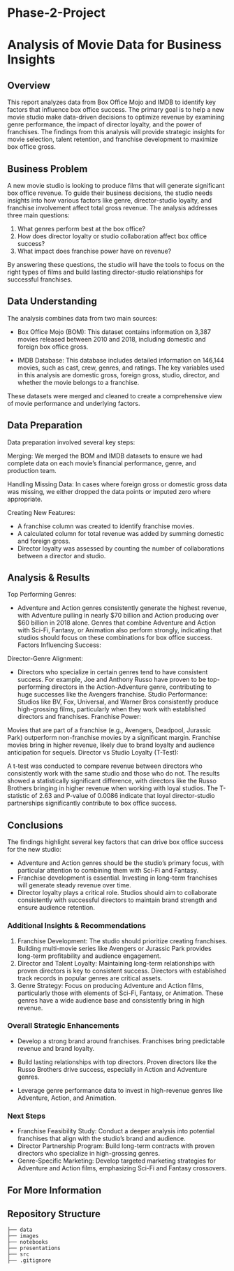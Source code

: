 
# Phase-2-Project
# Analysis of Movie Data for Business Insights

## Overview
This report analyzes data from Box Office Mojo and IMDB to identify key factors that influence box office success. The primary goal is to help a new movie studio make data-driven decisions to optimize revenue by examining genre performance, the impact of director loyalty, and the power of franchises. The findings from this analysis will provide strategic insights for movie selection, talent retention, and franchise development to maximize box office gross.

## Business Problem 
A new movie studio is looking to produce films that will generate significant box office revenue. To guide their business decisions, the studio needs insights into how various factors like genre, director-studio loyalty, and franchise involvement affect total gross revenue. The analysis addresses three main questions:

  1. What genres perform best at the box office?
  2. How does director loyalty or studio collaboration affect box office success?
  3. What impact does franchise power have on revenue?

By answering these questions, the studio will have the tools to focus on the right types of films and build lasting director-studio relationships for successful franchises.

## Data Understanding 
The analysis combines data from two main sources:

- Box Office Mojo (BOM): This dataset contains information on 3,387 movies released between 2010 and 2018, including domestic and foreign box office gross.

- IMDB Database: This database includes detailed information on 146,144 movies, such as cast, crew, genres, and ratings. The key variables used in this analysis are domestic gross, foreign gross, studio, director, and whether the movie belongs to a franchise.

These datasets were merged and cleaned to create a comprehensive view of movie performance and underlying factors.

## Data Preparation
Data preparation involved several key steps:

Merging: We merged the BOM and IMDB datasets to ensure we had complete data on each movie’s financial performance, genre, and production team.

Handling Missing Data: In cases where foreign gross or domestic gross data was missing, we either dropped the data points or imputed zero where appropriate.

Creating New Features:

- A franchise column was created to identify franchise movies.
- A calculated column for total revenue was added by summing domestic and foreign gross.
- Director loyalty was assessed by counting the number of collaborations between a director and studio.


## Analysis & Results
Top Performing Genres:

- Adventure and Action genres consistently generate the highest revenue, with Adventure pulling in nearly $70 billion and Action producing over $60 billion in 2018 alone.
Genres that combine Adventure and Action with Sci-Fi, Fantasy, or Animation also perform strongly, indicating that studios should focus on these combinations for box office success.
Factors Influencing Success:

Director-Genre Alignment: 
- Directors who specialize in certain genres tend to have consistent success. For example, Joe and Anthony Russo have proven to be top-performing directors in the Action-Adventure genre, contributing to huge successes like the Avengers franchise.
Studio Performance: Studios like BV, Fox, Universal, and Warner Bros consistently produce high-grossing films, particularly when they work with established directors and franchises.
Franchise Power:

Movies that are part of a franchise (e.g., Avengers, Deadpool, Jurassic Park) outperform non-franchise movies by a significant margin.
Franchise movies bring in higher revenue, likely due to brand loyalty and audience anticipation for sequels.
Director vs Studio Loyalty (T-Test):

A t-test was conducted to compare revenue between directors who consistently work with the same studio and those who do not. The results showed a statistically significant difference, with directors like the Russo Brothers bringing in higher revenue when working with loyal studios. The T-statistic of 2.63 and P-value of 0.0086 indicate that loyal director-studio partnerships significantly contribute to box office success.

## Conclusions
The findings highlight several key factors that can drive box office success for the new studio:

- Adventure and Action genres should be the studio’s primary focus, with particular attention to combining them with Sci-Fi and Fantasy.
- Franchise development is essential. Investing in long-term franchises will generate steady revenue over time.
- Director loyalty plays a critical role. Studios should aim to collaborate consistently with successful directors to maintain brand strength and ensure audience retention.

### **Additional Insights & Recommendations**
1. Franchise Development:
The studio should prioritize creating franchises. Building multi-movie series like Avengers or Jurassic Park provides long-term profitability and audience engagement.
2. Director and Talent Loyalty:
Maintaining long-term relationships with proven directors is key to consistent success. Directors with established track records in popular genres are critical assets.
3. Genre Strategy:
Focus on producing Adventure and Action films, particularly those with elements of Sci-Fi, Fantasy, or Animation. These genres have a wide audience base and consistently bring in high revenue.

 ### **Overall Strategic Enhancements**
- Develop a strong brand around franchises. Franchises bring predictable revenue and brand loyalty.

- Build lasting relationships with top directors. Proven directors like the Russo Brothers drive success, especially in Action and Adventure genres.

- Leverage genre performance data to invest in high-revenue genres like Adventure, Action, and Animation.
 

 ### Next Steps
- Franchise Feasibility Study: Conduct a deeper analysis into potential franchises that align with the studio’s brand and audience.
- Director Partnership Program: Build long-term contracts with proven directors who specialize in high-grossing genres.
- Genre-Specific Marketing: Develop targeted marketing strategies for Adventure and Action films, emphasizing Sci-Fi and Fantasy crossovers.
 ## For More Information

 ## Repository Structure 

```
├── data
├── images
├── notebooks
├── presentations
├── src
├── .gitignore
```
